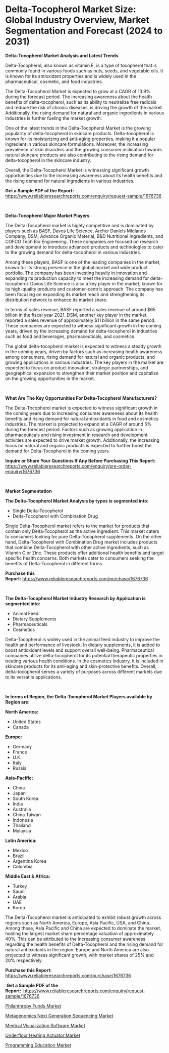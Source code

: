 <p><h1>Delta-Tocopherol Market Size: Global Industry Overview, Market Segmentation and Forecast (2024 to 2031)</h1></p><p><strong>Delta-Tocopherol Market Analysis and Latest Trends</strong></p>
<p><p>Delta-Tocopherol, also known as vitamin E, is a type of tocopherol that is commonly found in various foods such as nuts, seeds, and vegetable oils. It is known for its antioxidant properties and is widely used in the pharmaceutical, cosmetic, and food industries.</p><p>The Delta-Tocopherol Market is expected to grow at a CAGR of 13.9% during the forecast period. The increasing awareness about the health benefits of delta-tocopherol, such as its ability to neutralize free radicals and reduce the risk of chronic diseases, is driving the growth of the market. Additionally, the rising demand for natural and organic ingredients in various industries is further fueling the market growth.</p><p>One of the latest trends in the Delta-Tocopherol Market is the growing popularity of delta-tocopherol in skincare products. Delta-tocopherol is known for its moisturizing and anti-aging properties, making it a popular ingredient in various skincare formulations. Moreover, the increasing prevalence of skin disorders and the growing consumer inclination towards natural skincare products are also contributing to the rising demand for delta-tocopherol in the skincare industry.</p><p>Overall, the Delta-Tocopherol Market is witnessing significant growth opportunities due to the increasing awareness about its health benefits and the rising demand for natural ingredients in various industries.</p></p>
<p><strong>Get a Sample PDF of the Report:&nbsp;</strong> <a href="https://www.reliableresearchreports.com/enquiry/request-sample/1676736">https://www.reliableresearchreports.com/enquiry/request-sample/1676736</a></p>
<p>&nbsp;</p>
<p><strong>Delta-Tocopherol Major Market Players</strong></p>
<p><p>The Delta-Tocopherol market is highly competitive and is dominated by players such as BASF, Davos Life Science, Archer Daniels Midlands Company, DSM, Advance Organic Material, B&D Nutritional Ingredients, and COFCO Tech Bio Engineering. These companies are focused on research and development to introduce advanced products and technologies to cater to the growing demand for delta-tocopherol in various industries.</p><p>Among these players, BASF is one of the leading companies in the market, known for its strong presence in the global market and wide product portfolio. The company has been investing heavily in innovation and expanding its production capacity to meet the increasing demand for delta-tocopherol. Davos Life Science is also a key player in the market, known for its high-quality products and customer-centric approach. The company has been focusing on expanding its market reach and strengthening its distribution network to enhance its market share.</p><p>In terms of sales revenue, BASF reported a sales revenue of around $65 billion in the fiscal year 2021. DSM, another key player in the market, reported a sales revenue of approximately $11 billion in the same period. These companies are expected to witness significant growth in the coming years, driven by the increasing demand for delta-tocopherol in industries such as food and beverages, pharmaceuticals, and cosmetics.</p><p>The global delta-tocopherol market is expected to witness a steady growth in the coming years, driven by factors such as increasing health awareness among consumers, rising demand for natural and organic products, and growing applications in various industries. The key players in the market are expected to focus on product innovation, strategic partnerships, and geographical expansion to strengthen their market position and capitalize on the growing opportunities in the market.</p></p>
<p>&nbsp;</p>
<p><strong>What Are The Key Opportunities For Delta-Tocopherol Manufacturers?</strong></p>
<p><p>The Delta-Tocopherol market is expected to witness significant growth in the coming years due to increasing consumer awareness about its health benefits and rising demand for natural antioxidants in food and cosmetics industries. The market is projected to expand at a CAGR of around 5% during the forecast period. Factors such as growing application in pharmaceuticals and rising investment in research and development activities are expected to drive market growth. Additionally, the increasing focus on natural and organic products is expected to further boost the demand for Delta-Tocopherol in the coming years.</p></p>
<p><strong>Inquire or Share Your Questions If Any Before Purchasing This Report:</strong> <a href="https://www.reliableresearchreports.com/enquiry/pre-order-enquiry/1676736">https://www.reliableresearchreports.com/enquiry/pre-order-enquiry/1676736</a></p>
<p>&nbsp;</p>
<p><strong>Market Segmentation</strong></p>
<p><strong>The Delta-Tocopherol Market Analysis by types is segmented into:</strong></p>
<p><ul><li>Single Delta-Tocopherol</li><li>Delta-Tocopherol with Combination Drug</li></ul></p>
<p><p>Single Delta-Tocopherol market refers to the market for products that contain only Delta-Tocopherol as the active ingredient. This market caters to consumers looking for pure Delta-Tocopherol supplements. On the other hand, Delta-Tocopherol with Combination Drug market includes products that combine Delta-Tocopherol with other active ingredients, such as Vitamin C or Zinc. These products offer additional health benefits and target specific health concerns. Both markets cater to consumers seeking the benefits of Delta-Tocopherol in different forms.</p></p>
<p><strong>Purchase this Report:&nbsp;</strong><a href="https://www.reliableresearchreports.com/purchase/1676736">https://www.reliableresearchreports.com/purchase/1676736</a></p>
<p>&nbsp;</p>
<p><strong>The Delta-Tocopherol Market Industry Research by Application is segmented into:</strong></p>
<p><ul><li>Animal Feed</li><li>Dietary Supplements</li><li>Pharmaceuticals</li><li>Cosmetics</li></ul></p>
<p><p>Delta-Tocopherol is widely used in the animal feed industry to improve the health and performance of livestock. In dietary supplements, it is added to boost antioxidant levels and support overall well-being. Pharmaceutical companies utilize delta-tocopherol for its potential therapeutic properties in treating various health conditions. In the cosmetics industry, it is included in skincare products for its anti-aging and skin-protective benefits. Overall, delta-tocopherol serves a variety of purposes across different markets due to its versatile applications.</p></p>
<p>&nbsp;</p>
<p><strong>In terms of Region, the Delta-Tocopherol Market Players available by Region are:</strong></p>
<p>
    <p> <strong> North America: </strong>
        <ul>
            <li>United States</li>
            <li>Canada</li>
        </ul>
        </p> 
    <p> <strong> Europe: </strong>
        <ul>
            <li>Germany</li>
            <li>France</li>
            <li>U.K.</li>
            <li>Italy</li>
            <li>Russia</li>
        </ul>
        </p> 
    <p> <strong> Asia-Pacific: </strong>
        <ul>
            <li>China</li>
            <li>Japan</li>
            <li>South Korea</li>
            <li>India</li>
            <li>Australia</li>
            <li>China Taiwan</li>
            <li>Indonesia</li>
            <li>Thailand</li>
            <li>Malaysia</li>
        </ul>
        </p> 
    <p> <strong> Latin America: </strong>
        <ul>
            <li>Mexico</li>
            <li>Brazil</li>
            <li>Argentina Korea</li>
            <li>Colombia</li>
        </ul>
        </p> 
    <p> <strong> Middle East & Africa: </strong>
        <ul>
            <li>Turkey</li>
            <li>Saudi</li>
            <li>Arabia</li>
            <li>UAE</li>
            <li>Korea</li>
        </ul>
    </p>
    </p>
<p><p>The Delta-Tocopherol market is anticipated to exhibit robust growth across regions such as North America, Europe, Asia Pacific, USA, and China. Among these, Asia Pacific and China are expected to dominate the market, holding the largest market share percentage valuation of approximately 40%. This can be attributed to the increasing consumer awareness regarding the health benefits of Delta-Tocopherol and the rising demand for natural antioxidants in the region. Europe and North America are also projected to witness significant growth, with market shares of 25% and 20% respectively.</p></p>
<p><strong>Purchase this Report: </strong><a href="https://www.reliableresearchreports.com/purchase/1676736">https://www.reliableresearchreports.com/purchase/1676736</a></p>
<p>&nbsp;<strong>Get a Sample PDF of the Report:&nbsp;&nbsp;</strong><a href="https://www.reliableresearchreports.com/enquiry/request-sample/1676736">https://www.reliableresearchreports.com/enquiry/request-sample/1676736</a></p>
<p><strong></strong></p>
<p><p><a href="https://medium.com/@kennethjensen27/philanthropy-funds-nbsp-market-focuses-on-market-share-size-and-projected-forecast-till-2031-0ad081ff35c1">Philanthropy Funds Market</a></p><p><a href="https://medium.com/@lacyquitzon/metagenomics-next-generation-sequencing-nbsp-market-focuses-on-market-share-size-and-projected-acd1af5d2211">Metagenomics Next Generation Sequencing Market</a></p><p><a href="https://medium.com/@kennethjensen27/medical-visualization-software-market-competitive-analysis-market-trends-and-forecast-to-2031-de3fb44ac8ac">Medical Visualization Software Market</a></p><p><a href="https://medium.com/@caleighhane2777/underfloor-heating-actuator-market-outlook-industry-overview-and-forecast-2024-to-2031-d739529917a0">Underfloor Heating Actuator Market</a></p><p><a href="https://medium.com/@lacyquitzon/programming-education-market-outlook-industry-overview-and-forecast-2024-to-2031-e7d656dff8f1">Programming Education Market</a></p></p>